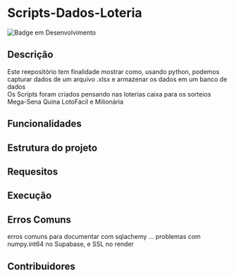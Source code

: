 # Scripts-Dados-Loteria  
![Badge em Desenvolvimento](http://img.shields.io/static/v1?label=STATUS&message=EM%20DESENVOLVIMENTO&color=GREEN&style=for-the-badge)  
## Descrição
Este reepositório tem finalidade mostrar como, usando python, podemos capturar dados de um arquivo .xlsx e armazenar os dados em um banco de dados  
Os Scripts foram criados pensando nas loterias caixa para os sorteios Mega-Sena Quina LotoFácil e Milionária
## Funcionalidades
## Estrutura do projeto
## Requesitos
## Execução
## Erros Comuns
erros comuns para documentar com sqlachemy ... problemas com numpy.int64 no Supabase, e SSL no render
## Contribuidores
